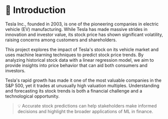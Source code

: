 # 📘 Introduction

Tesla Inc., founded in 2003, is one of the pioneering companies in electric vehicle (EV) manufacturing. While Tesla has made massive strides in innovation and investor value, its stock price has shown significant volatility, raising concerns among customers and shareholders.

This project explores the impact of Tesla's stock on its vehicle market and uses machine learning techniques to predict stock price trends. By analyzing historical stock data with a linear regression model, we aim to provide insights into price behavior that can aid both consumers and investors.

Tesla's rapid growth has made it one of the most valuable companies in the S&P 500, yet it trades at unusually high valuation multiples. Understanding and forecasting its stock trends is both a financial challenge and a technological opportunity.

> 💡 Accurate stock predictions can help stakeholders make informed decisions and highlight the broader applications of ML in finance.

